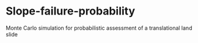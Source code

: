 # Slope-failure-probability
Monte Carlo simulation for probabilistic assessment of a translational land slide 
